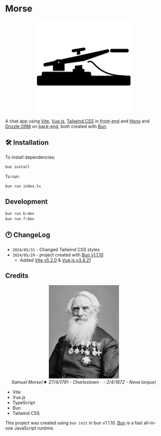 # Morse

<p align="center">
  <picture>
    <source media="(prefers-color-scheme: dark)" srcset="./.assets/telegraph-white.svg">
    <img src="./.assets/telegraph.svg" height="300" alt="Morse">
  </picture>
</p>

A chat app using [Vite](https://vitejs.dev), [Vue.js](https://vuejs.org), [Tailwind CSS](https://tailwindcss.com/) in <abbr title="The front is an abstraction, simplifying the underlying component by providing a user-friendly interface">front-end</abbr> and [Hono](https://hono.dev) and [Drizzle ORM](https://orm.drizzle.team) on <abbr title="Handles data storage and business logic">back-end</abbr>, both created with [Bun](https://bun.sh).

## 🛠️ Installation

To install dependencies:

```bash
bun install
```

To run:

```bash
bun run index.ts
```

## Development

```bash
bun run b:dev
bun run f:dev
```


## 🕐 ChangeLog

- `2024/05/31` - Changed Tailwind CSS styles
- `2024/05/29` - project created with [Bun v1.1.10](./package.json)
  - Added [Vite v5.2.0](./apps/site) & [Vue.js v3.4.21](./apps/site)  

## Credits

<p align="center">
  <img height="300" src="./.assets/Samuel_Morse.jpg" alt="Samuel Morse"><br />
  <em>Samuel Morse(★ 27/4/1791 - Charlestown · 🕆 2/4/1872 - Nova Iorque)</em>
</p>

- Vite
- Vue.js
- TypeScript
- Bun
- Tailwind CSS

This project was created using `bun init` in bun v1.1.10. [Bun](https://bun.sh) is a fast all-in-one JavaScript runtime.

